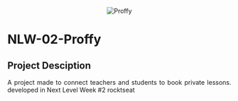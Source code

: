 <p align="center">
  <img alt="Proffy" src="../.github/logo.png" />
</p>

# NLW-02-Proffy
## Project Desciption
<p align="justify"> A project made to connect teachers and students to book private lessons. developed in Next Level Week #2 rocktseat </p>


